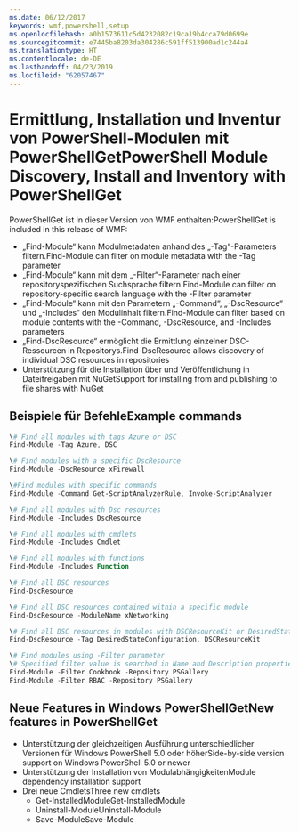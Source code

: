 ```yaml
---
ms.date: 06/12/2017
keywords: wmf,powershell,setup
ms.openlocfilehash: a0b1573611c5d4232082c19ca19b4cca79d0699e
ms.sourcegitcommit: e7445ba8203da304286c591ff513900ad1c244a4
ms.translationtype: HT
ms.contentlocale: de-DE
ms.lasthandoff: 04/23/2019
ms.locfileid: "62057467"
---
```

# <a name="powershell-module-discovery-install-and-inventory-with-powershellget"></a><span data-ttu-id="73a91-102">Ermittlung, Installation und Inventur von PowerShell-Modulen mit PowerShellGet</span><span class="sxs-lookup"><span data-stu-id="73a91-102">PowerShell Module Discovery, Install and Inventory with PowerShellGet</span></span>

<span data-ttu-id="73a91-103">PowerShellGet ist in dieser Version von WMF enthalten:</span><span class="sxs-lookup"><span data-stu-id="73a91-103">PowerShellGet is included in this release of WMF:</span></span>
-   <span data-ttu-id="73a91-104">„Find-Module“ kann Modulmetadaten anhand des „-Tag“-Parameters filtern.</span><span class="sxs-lookup"><span data-stu-id="73a91-104">Find-Module can filter on module metadata with the -Tag parameter</span></span>
-   <span data-ttu-id="73a91-105">„Find-Module“ kann mit dem „-Filter“-Parameter nach einer repositoryspezifischen Suchsprache filtern.</span><span class="sxs-lookup"><span data-stu-id="73a91-105">Find-Module can filter on repository-specific search language with the -Filter parameter</span></span>
-   <span data-ttu-id="73a91-106">„Find-Module“ kann mit den Parametern „-Command“, „-DscResource“ und „-Includes“ den Modulinhalt filtern.</span><span class="sxs-lookup"><span data-stu-id="73a91-106">Find-Module can filter based on module contents with the -Command, -DscResource, and -Includes parameters</span></span>
-   <span data-ttu-id="73a91-107">„Find-DscResource“ ermöglicht die Ermittlung einzelner DSC-Ressourcen in Repositorys.</span><span class="sxs-lookup"><span data-stu-id="73a91-107">Find-DscResource allows discovery of individual DSC resources in repositories</span></span>
-   <span data-ttu-id="73a91-108">Unterstützung für die Installation über und Veröffentlichung in Dateifreigaben mit NuGet</span><span class="sxs-lookup"><span data-stu-id="73a91-108">Support for installing from and publishing to file shares with NuGet</span></span>

## <a name="example-commands"></a><span data-ttu-id="73a91-109">Beispiele für Befehle</span><span class="sxs-lookup"><span data-stu-id="73a91-109">Example commands</span></span>
```powershell
\# Find all modules with tags Azure or DSC
Find-Module -Tag Azure, DSC

\# Find modules with a specific DscResource
Find-Module -DscResource xFirewall

\#Find modules with specific commands
Find-Module -Command Get-ScriptAnalyzerRule, Invoke-ScriptAnalyzer

\# Find all modules with Dsc resources
Find-Module -Includes DscResource

\# Find all modules with cmdlets
Find-Module -Includes Cmdlet

\# Find all modules with functions
Find-Module -Includes Function

\# Find all DSC resources
Find-DscResource

\# Find all DSC resources contained within a specific module
Find-DscResource -ModuleName xNetworking

\# Find all DSC resources in modules with DSCResourceKit or DesiredStateConfiguration
Find-DscResource -Tag DesiredStateConfiguration, DSCResourceKit

\# Find modules using -Filter parameter
\# Specified filter value is searched in Name and Description properties
Find-Module -Filter Cookbook -Repository PSGallery
Find-Module -Filter RBAC -Repository PSGallery
```

## <a name="new-features-in-powershellget"></a><span data-ttu-id="73a91-110">Neue Features in Windows PowerShellGet</span><span class="sxs-lookup"><span data-stu-id="73a91-110">New features in PowerShellGet</span></span>
-   <span data-ttu-id="73a91-111">Unterstützung der gleichzeitigen Ausführung unterschiedlicher Versionen für Windows PowerShell 5.0 oder höher</span><span class="sxs-lookup"><span data-stu-id="73a91-111">Side-by-side version support on Windows PowerShell 5.0 or newer</span></span>
-   <span data-ttu-id="73a91-112">Unterstützung der Installation von Modulabhängigkeiten</span><span class="sxs-lookup"><span data-stu-id="73a91-112">Module dependency installation support</span></span>
-   <span data-ttu-id="73a91-113">Drei neue Cmdlets</span><span class="sxs-lookup"><span data-stu-id="73a91-113">Three new cmdlets</span></span>
    -   <span data-ttu-id="73a91-114">Get-InstalledModule</span><span class="sxs-lookup"><span data-stu-id="73a91-114">Get-InstalledModule</span></span>
    -   <span data-ttu-id="73a91-115">Uninstall-Module</span><span class="sxs-lookup"><span data-stu-id="73a91-115">Uninstall-Module</span></span>
    -   <span data-ttu-id="73a91-116">Save-Module</span><span class="sxs-lookup"><span data-stu-id="73a91-116">Save-Module</span></span>
